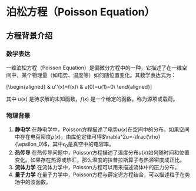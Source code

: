 # 泊松方程（Poisson Equation）

## 方程背景介绍

### 数学表达

一维泊松方程（Poisson Equation）是偏微分方程中的一种，它描述了在一维空间中，某个物理量（如电势、温度等）如何随位置变化。其数学表达式为：

\[\begin{aligned}
& u''(x)=f(x)\\
& u(0)=u(1)=0\\
\end{aligned}\]

其中 $u(x)$ 是待求解的未知函数，$f(x)$ 是一个给定的函数，称为源项或载荷。

### 物理背景

1. **静电学**
在静电学中，Poisson方程描述了电势$u(x)$在空间中的分布。如果空间中存在电荷密度$\rho(x)$，由库伦定律可得$\nabla^2u=-\frac{\rho}{\epsilon_0}$，其中$\epsilon_0$是真空中的电容率。
2. **热传导**
在热传导问题中，Poisson方程描述了温度分布$u(x)$如何随时间和位置变化。如果存在热源或热汇，那么温度的拉普拉斯算子与热源密度成正比。
3. **流体力学**
在流体力学中，Poisson方程可以用来描述流体中的压力分布。
4. **量子力学**
在量子力学中，Poisson方程与薛定谔方程结合，可以描述粒子在势场中的波函数。